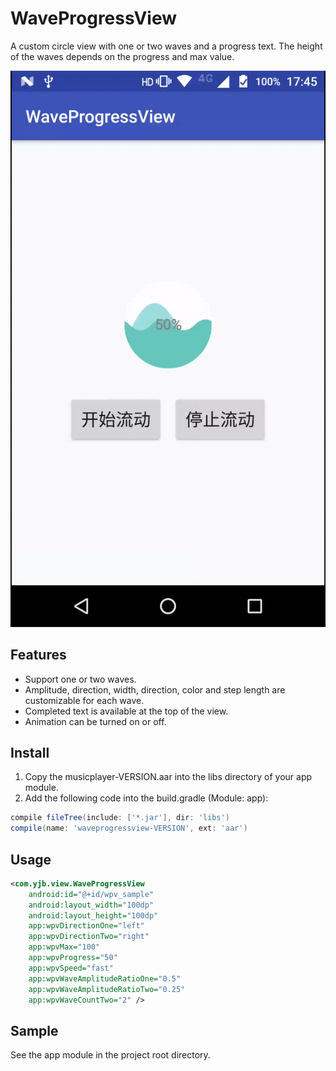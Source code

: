 # WaveProgressView
A custom circle view with one or two waves and a progress text.
The height of the waves depends on the progress and max value.

<img src="/image/WaveProgressViewSample.gif"/>

Features
-----

 - Support one or two waves.
 - Amplitude, direction, width, direction, color and step length are customizable for each wave.
 - Completed text is available at the top of the view.
 - Animation can be turned on or off.

Install
--------

1. Copy the musicplayer-VERSION.aar into the libs directory of your app module.
2. Add the following code into the build.gradle (Module: app):
```groovy
compile fileTree(include: ['*.jar'], dir: 'libs')
compile(name: 'waveprogressview-VERSION', ext: 'aar')
```

Usage
--------

```xml
<com.yjb.view.WaveProgressView
    android:id="@+id/wpv_sample"
    android:layout_width="100dp"
    android:layout_height="100dp"
    app:wpvDirectionOne="left"
    app:wpvDirectionTwo="right"
    app:wpvMax="100"
    app:wpvProgress="50"
    app:wpvSpeed="fast"
    app:wpvWaveAmplitudeRatioOne="0.5"
    app:wpvWaveAmplitudeRatioTwo="0.25"
    app:wpvWaveCountTwo="2" />
```

Sample
--------

See the app module in the project root directory.
